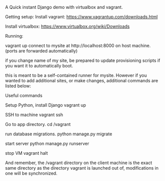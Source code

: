 A Quick instant Django demo with virtualbox and vagrant.

Getting setup:
Install vagrant:
https://www.vagrantup.com/downloads.html

Install virtualbox:
https://www.virtualbox.org/wiki/Downloads

Running:

vagrant up
connect to mysite at http://localhost:8000 on host machine.
(ports are forwarded automatically)

if you change name of my site, be prepared to update provisioning scripts if you want it to automatically boot.


this is meant to be a self-contained runner for mysite.  However if you wanted to add additional sites, or make changes, additional commands are listed below:

Useful commands

Setup Python, install Django
vagrant up

SSH to machine
vagrant ssh

Go to app directory.
cd /vagrant

run database migrations.
python manage.py migrate

start server
python manage.py runserver

stop VM
vagrant halt

And remember, the /vagrant directory on the client machine is the exact same directory as the directory vagrant is launched out of, modifications in one will be synchronized.
